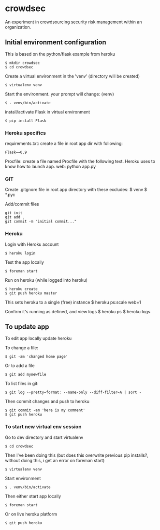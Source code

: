 # crowdsec

An experiment in crowdsourcing security risk management within an organization.

## Initial environment configuration

This is based on the python/flask example from heroku

	$ mkdir crowdsec
	$ cd crowdsec

Create a virtual environment in the 'venv' (directory will be created)

	$ virtualenv venv

Start the environment. your prompt will change: (venv)

	$ . venv/bin/activate

install/activate Flask in virtual environment

	$ pip install Flask

### Heroku specifics

requirements.txt: create a file in root app dir with following:
	
	Flask==0.9

Procfile: create a file named Procfile with the following text. Heroku uses to know how to launch app.
	web: python app.py

### GIT

Create .gitgnore file in root app directory with these excludes:
	$ venv
	$ *.pyc

Add/commit files

	git init
	git add .
	git commit -m "initial commit..."


### Heroku

Login with Heroku account

	$ heroku login
	
Test the app locally

	$ foreman start

Run on heroku (while logged into heroku)

	$ heroku create
	$ git push heroku master

This sets heroku to a single (free) instance
	$ heroku ps:scale web=1

Confirm it's running as defined, and view logs
	$ heroku ps
	$ heroku logs

## To update app

To edit app locally update heroku

To change a file:

	$ git -am 'changed home page'

Or to add a file

	$ git add mynewfile

To list files in git:

	$ git log --pretty=format: --name-only --diff-filter=A | sort -

Then commit changes and push to heroku

	$ git commit -am 'here is my comment'
	$ git push heroku


### To start new virtual env session

Go to dev directory and start virtualenv

	$ cd crowdsec
	
Then I've been doing this (but does this overwrite previous pip installs?, without doing this, i get an error on foreman start)	

	$ virtualenv venv

Start environment

	$ . venv/bin/activate

Then either start app locally

	$ foreman start

Or on live heroku platform

	$ git push heroku
